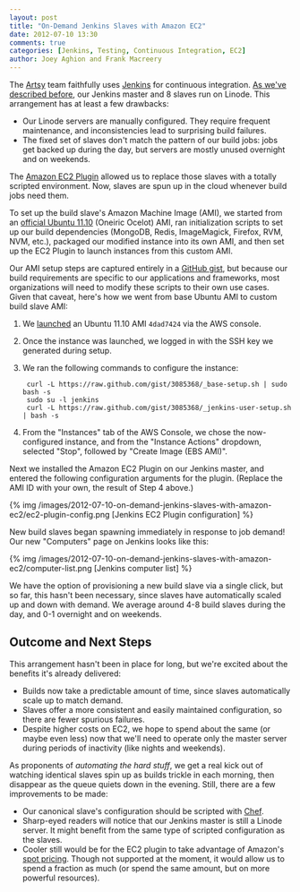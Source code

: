 ```yaml
---
layout: post
title: "On-Demand Jenkins Slaves with Amazon EC2"
date: 2012-07-10 13:30
comments: true
categories: [Jenkins, Testing, Continuous Integration, EC2]
author: Joey Aghion and Frank Macreery
---
```


The [Artsy](http://artsy.net) team faithfully uses [Jenkins](http://jenkins-ci.org) for continuous integration. [As we've described before](http://artsy.github.com/blog/2012/05/27/using-jenkins-for-ruby-and-ruby-on-rails-teams/), our Jenkins master and 8 slaves run on Linode. This arrangement has at least a few drawbacks:

* Our Linode servers are manually configured. They require frequent maintenance, and inconsistencies lead to surprising build failures.
* The fixed set of slaves don't match the pattern of our build jobs: jobs get backed up during the day, but servers are mostly unused overnight and on weekends.

The [Amazon EC2 Plugin](https://wiki.jenkins-ci.org/display/JENKINS/Amazon+EC2+Plugin) allowed us to replace those slaves with a totally scripted environment. Now, slaves are spun up in the cloud whenever build jobs need them.

<!-- more -->

To set up the build slave's Amazon Machine Image (AMI), we started from an [official Ubuntu 11.10](http://cloud-images.ubuntu.com/releases/oneiric/release/) (Oneiric Ocelot) AMI, ran initialization scripts to set up our build dependencies (MongoDB, Redis, ImageMagick, Firefox, RVM, NVM, etc.), packaged our modified instance into its own AMI, and then set up the EC2 Plugin to launch instances from this custom AMI.

Our AMI setup steps are captured entirely in a [GitHub gist](https://gist.github.com/3085368), but because our build requirements are specific to our applications and frameworks, most organizations will need to modify these scripts to their own use cases. Given that caveat, here's how we went from base Ubuntu AMI to custom build slave AMI:

1. We [launched](https://console.aws.amazon.com/ec2/home?region=us-east-1#launchAmi=ami-4dad7424) an Ubuntu 11.10 AMI `4dad7424` via the AWS console.
2. Once the instance was launched, we logged in with the SSH key we generated during setup.
3. We ran the following commands to configure the instance:

        curl -L https://raw.github.com/gist/3085368/_base-setup.sh | sudo bash -s
        sudo su -l jenkins
        curl -L https://raw.github.com/gist/3085368/_jenkins-user-setup.sh | bash -s

4. From the "Instances" tab of the AWS Console, we chose the now-configured instance, and from the "Instance Actions" dropdown, selected "Stop", followed by "Create Image (EBS AMI)".

Next we installed the Amazon EC2 Plugin on our Jenkins master, and entered the following configuration arguments for the plugin. (Replace the AMI ID with your own, the result of Step 4 above.)

{% img /images/2012-07-10-on-demand-jenkins-slaves-with-amazon-ec2/ec2-plugin-config.png [Jenkins EC2 Plugin configuration] %}

New build slaves began spawning immediately in response to job demand! Our new "Computers" page on Jenkins looks like this:

{% img /images/2012-07-10-on-demand-jenkins-slaves-with-amazon-ec2/computer-list.png [Jenkins computer list] %}

We have the option of provisioning a new build slave via a single click, but so far, this hasn't been necessary, since slaves have automatically scaled up and down with demand. We average around 4-8 build slaves during the day, and 0-1 overnight and on weekends.

## Outcome and Next Steps

This arrangement hasn't been in place for long, but we're excited about the benefits it's already delivered:

* Builds now take a predictable amount of time, since slaves automatically scale up to match demand.
* Slaves offer a more consistent and easily maintained configuration, so there are fewer spurious failures.
* Despite higher costs on EC2, we hope to spend about the same (or maybe even less) now that we'll need to operate only the master server during periods of inactivity (like nights and weekends).

As proponents of _automating the hard stuff_, we get a real kick out of watching identical slaves spin up as builds trickle in each morning, then disappear as the queue quiets down in the evening. Still, there are a few improvements to be made:

* Our canonical slave's configuration should be scripted with [Chef](http://www.opscode.com/chef/).
* Sharp-eyed readers will notice that our Jenkins master is still a Linode server. It might benefit from the same type of scripted configuration as the slaves.
* Cooler still would be for the EC2 plugin to take advantage of Amazon's [spot pricing](http://aws.amazon.com/ec2/spot-instances/). Though not supported at the moment, it would allow us to spend a fraction as much (or spend the same amount, but on more powerful resources).
